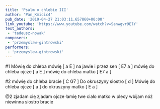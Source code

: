 ```yaml
---
title: 'Psalm o chlebie III'
author: 'Pan_Kmicic4'
pub_date: '2019-04-27 21:03:11.657860+00:00'
link_youtube: 'https://www.youtube.com/watch?v=Sanwgvr9ElY'
text_authors:
 - 'tadeusz-nowak'
composers:
 - 'przemyslaw-gintrowski'
performers:
 - 'przemyslaw-gintrowski'
---
```


#1
Mówię do chleba mówię [ a E ]
na jawie i przez sen [ E7 a ]
mówię do chleba ojcze [ a E ]
mówię do chleba matko [ E7 a ]

#2
mówię do chleba bracie [ C G7 ]
Do okruszyny siostro [ d ]
Mówię do chleba ojcze [ a ]
do okruszyny matko [ E a ]

@2
zjadam cię zjadam ojcze
łamię twe ciało matko
w plecy wbijam nóż
niewinna siostro bracie